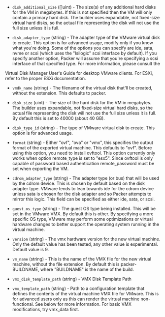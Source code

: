 <!-- Code generated from the comments of the Config struct in builder/vmware/iso/config.go; DO NOT EDIT MANUALLY -->

-   `disk_additional_size` ([]uint) - The size(s) of any additional
hard disks for the VM in megabytes. If this is not specified then the VM
will only contain a primary hard disk. The builder uses expandable, not
fixed-size virtual hard disks, so the actual file representing the disk will
not use the full size unless it is full.

-   `disk_adapter_type` (string) - The adapter type of the VMware virtual disk
to create. This option is for advanced usage, modify only if you know what
you're doing. Some of the options you can specify are ide, sata, nvme
or scsi (which uses the "lsilogic" scsi interface by default). If you
specify another option, Packer will assume that you're specifying a scsi
interface of that specified type. For more information, please consult the

Virtual Disk Manager User's Guide for desktop VMware clients.
For ESXi, refer to the proper ESXi documentation.

-   `vmdk_name` (string) - The filename of the virtual disk that'll be created,
without the extension. This defaults to packer.

-   `disk_size` (uint) - The size of the hard disk for the VM in megabytes.
The builder uses expandable, not fixed-size virtual hard disks, so the
actual file representing the disk will not use the full size unless it
is full. By default this is set to 40000 (about 40 GB).

-   `disk_type_id` (string) - The type of VMware virtual disk to create. This
option is for advanced usage.

-   `format` (string) - Either "ovf", "ova" or "vmx", this specifies the output
format of the exported virtual machine. This defaults to "ovf".
Before using this option, you need to install ovftool. This option
currently only works when option remote_type is set to "esx5".
Since ovftool is only capable of password based authentication
remote_password must be set when exporting the VM.

-   `cdrom_adapter_type` (string) - The adapter type (or bus) that will be used
by the cdrom device. This is chosen by default based on the disk adapter
type. VMware tends to lean towards ide for the cdrom device unless
sata is chosen for the disk adapter and so Packer attempts to mirror
this logic. This field can be specified as either ide, sata, or scsi.

-   `guest_os_type` (string) - The guest OS type being installed. This will be
set in the VMware VMX. By default this is other. By specifying a more
specific OS type, VMware may perform some optimizations or virtual hardware
changes to better support the operating system running in the
virtual machine.

-   `version` (string) - The vmx hardware
version
for the new virtual machine. Only the default value has been tested, any
other value is experimental. Default value is 9.

-   `vm_name` (string) - This is the name of the VMX file for the new virtual
machine, without the file extension. By default this is packer-BUILDNAME,
where "BUILDNAME" is the name of the build.

-   `vmx_disk_template_path` (string) - VMX Disk Template Path
-   `vmx_template_path` (string) - Path to a configuration
template that defines the
contents of the virtual machine VMX file for VMware. This is for advanced
users only as this can render the virtual machine non-functional. See
below for more information. For basic VMX modifications, try
vmx_data first.
